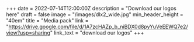 +++
date = 2022-07-14T12:00:00Z
description = "Download our logos here"
draft = false
image = "/images/dlx2_wide.jpg"
min_header_height = "40em"
title = "Media pack"
link = "https://drive.google.com/file/d/1A7zcHAZp_b_niBDX0d8pyYuVeEEWQ7e2/view?usp=sharing"
link_text = "download our logos" 
+++
